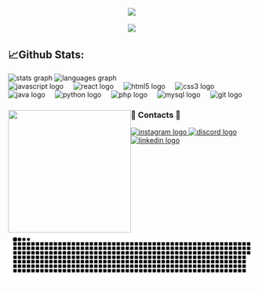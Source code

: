 <!-- Apresentação -->
<p align="center">
  <img src="https://private-user-images.githubusercontent.com/157834513/343955551-cc2c8518-0ff5-4892-aad8-0580aa9f3575.gif?jwt=eyJhbGciOiJIUzI1NiIsInR5cCI6IkpXVCJ9.eyJpc3MiOiJnaXRodWIuY29tIiwiYXVkIjoicmF3LmdpdGh1YnVzZXJjb250ZW50LmNvbSIsImtleSI6ImtleTUiLCJleHAiOjE3MTk1MjMzODksIm5iZiI6MTcxOTUyMzA4OSwicGF0aCI6Ii8xNTc4MzQ1MTMvMzQzOTU1NTUxLWNjMmM4NTE4LTBmZjUtNDg5Mi1hYWQ4LTA1ODBhYTlmMzU3NS5naWY_WC1BbXotQWxnb3JpdGhtPUFXUzQtSE1BQy1TSEEyNTYmWC1BbXotQ3JlZGVudGlhbD1BS0lBVkNPRFlMU0E1M1BRSzRaQSUyRjIwMjQwNjI3JTJGdXMtZWFzdC0xJTJGczMlMkZhd3M0X3JlcXVlc3QmWC1BbXotRGF0ZT0yMDI0MDYyN1QyMTE4MDlaJlgtQW16LUV4cGlyZXM9MzAwJlgtQW16LVNpZ25hdHVyZT05NjVkMDg5NzQxZDMzYTM0ZDkyZjI2YWQwNmNiNzkyNDFmYTNlMTM1NmU2MTMzMzQzNjExMmM4NWEzZTI5MjRkJlgtQW16LVNpZ25lZEhlYWRlcnM9aG9zdCZhY3Rvcl9pZD0wJmtleV9pZD0wJnJlcG9faWQ9MCJ9.jSTrr_s9O4r20qZBWaoo7SmUWCk74LkivmQzCN6Pnmo">
</p>
<p align="center">
  <img src="https://readme-typing-svg.herokuapp.com?color=8A2BE2&lines=Perfil+Incompleto!&center=true&width=500&height=50&fontSize=40">
</p>

<!-- Status -->

<h2 align="left">📈Github Stats:</h2>

<div align="left">
  <img src="https://github-readme-stats.vercel.app/api?username=SamGomesp&hide_title=false&hide_rank=false&show_icons=true&include_all_commits=true&count_private=true&disable_animations=false&theme=dracula&locale=en&hide_border=false&order=1" height="150" alt="stats graph"  />
  <img src="https://github-readme-stats.vercel.app/api/top-langs?username=SamGomesp&locale=en&hide_title=false&layout=compact&card_width=320&langs_count=5&theme=dracula&hide_border=false&order=2" height="150" alt="languages graph"  />
</div>

<!-- Tecnologias -->

<div align="left">
  <img src="https://cdn.jsdelivr.net/gh/devicons/devicon/icons/javascript/javascript-original.svg" height="40" alt="javascript logo"  />
  <img width="12" />
  <img src="https://cdn.jsdelivr.net/gh/devicons/devicon/icons/react/react-original.svg" height="40" alt="react logo"  />
  <img width="12" />
  <img src="https://cdn.jsdelivr.net/gh/devicons/devicon/icons/html5/html5-original.svg" height="40" alt="html5 logo"  />
  <img width="12" />
  <img src="https://cdn.jsdelivr.net/gh/devicons/devicon/icons/css3/css3-original.svg" height="40" alt="css3 logo"  />
  <img width="12" />
  <img src="https://cdn.jsdelivr.net/gh/devicons/devicon/icons/java/java-original.svg" height="40" alt="java logo"  />
  <img width="12" />
  <img src="https://cdn.jsdelivr.net/gh/devicons/devicon/icons/python/python-original.svg" height="40" alt="python logo"  />
  <img width="12" />
  <img src="https://cdn.jsdelivr.net/gh/devicons/devicon/icons/php/php-original.svg" height="40" alt="php logo"  />
  <img width="12" />
  <img src="https://cdn.jsdelivr.net/gh/devicons/devicon/icons/mysql/mysql-original.svg" height="40" alt="mysql logo"  />
  <img width="12" />
  <img src="https://cdn.jsdelivr.net/gh/devicons/devicon/icons/git/git-original.svg" height="40" alt="git logo"  />
</div>
<div>
 <img align="left" height="250" width="250" src="https://private-user-images.githubusercontent.com/157834513/344434564-8530a627-fdda-4f8a-a31a-4ff819314f8f.png?jwt=eyJhbGciOiJIUzI1NiIsInR5cCI6IkpXVCJ9.eyJpc3MiOiJnaXRodWIuY29tIiwiYXVkIjoicmF3LmdpdGh1YnVzZXJjb250ZW50LmNvbSIsImtleSI6ImtleTUiLCJleHAiOjE3MTk3MDIxMDEsIm5iZiI6MTcxOTcwMTgwMSwicGF0aCI6Ii8xNTc4MzQ1MTMvMzQ0NDM0NTY0LTg1MzBhNjI3LWZkZGEtNGY4YS1hMzFhLTRmZjgxOTMxNGY4Zi5wbmc_WC1BbXotQWxnb3JpdGhtPUFXUzQtSE1BQy1TSEEyNTYmWC1BbXotQ3JlZGVudGlhbD1BS0lBVkNPRFlMU0E1M1BRSzRaQSUyRjIwMjQwNjI5JTJGdXMtZWFzdC0xJTJGczMlMkZhd3M0X3JlcXVlc3QmWC1BbXotRGF0ZT0yMDI0MDYyOVQyMjU2NDFaJlgtQW16LUV4cGlyZXM9MzAwJlgtQW16LVNpZ25hdHVyZT1hNTU0YjQ4ZmNkOGU3N2E4ODFiNTRkNzcwNTg5ZTNmOTUzODkwMGFhOTliMDkzNmMzMjMyYWU1OGVjY2ZkMDIzJlgtQW16LVNpZ25lZEhlYWRlcnM9aG9zdCZhY3Rvcl9pZD0wJmtleV9pZD0wJnJlcG9faWQ9MCJ9.2BsLmoHN2VVqhKOPVgmBRZtJSuyfC0lELvqM75XfsM0"/>

  <h3 align="left"> 💜 Contacts 💜</h3>
</div>


<!-- Contaots -->

<div align="left">
<a href="https://www.instagram.com/sam.pongp/" target="_blank">
    <img src="https://raw.githubusercontent.com/maurodesouza/profile-readme-generator/master/src/assets/icons/social/instagram/default.svg" width="52" height="40" alt="instagram logo" />
  </a>
  <a href="https://discordapp.com/users/353247502385938432" target="_blank">
    <img src="https://raw.githubusercontent.com/maurodesouza/profile-readme-generator/master/src/assets/icons/social/discord/default.svg" width="52" height="40" alt="discord logo" />
  </a>
  <a href="https://www.linkedin.com/in/samuel-gomes-481062316/" target="_blank">
    <img src="https://raw.githubusercontent.com/maurodesouza/profile-readme-generator/master/src/assets/icons/social/linkedin/default.svg" width="52" height="40" alt="linkedin logo" />
  </a>
</div>

<br clear="both">


<!-- Snake Script -->

<img src="https://raw.githubusercontent.com/SamGomesp/SamGomesp/output/snake.svg" alt="Snake animation" />


<!-- <img data-target="animated-image.replacedImage" alt="dino.gif" class="AnimatedImagePlayer-animatedImage" src="https://github.com/saadeghi/saadeghi/raw/master/dino.gif" style="display: block; opacity: 1;"> -->

